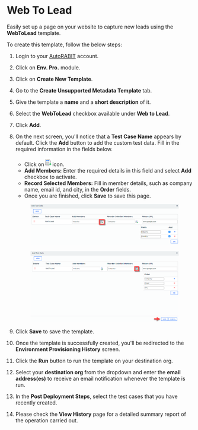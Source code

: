 # Web To Lead

Easily set up a page on your website to capture new leads using the **WebToLead** template.

To create this template, follow the below steps:

1. Login to your [AutoRABIT](https://www.autorabit.com/) account.
2. Click on **Env. Pro.** module.
3. Click on **Create New Template**.
4. Go to the **Create Unsupported Metadata Template** tab.
5. Give the template a **name** and a **short description** of it.
6. Select the **WebToLead** checkbox available under **Web to Lead**.
7. Click **Add**.
8.  On the next screen, you'll notice that a **Test Case Name** appears by default. Click the **Add** button to add the custom test data. Fill in the required information in the fields below.

    * Click on![](<../../../../../../.gitbook/assets/image (5) (1) (1) (1) (1) (1) (1) (1) (1) (1) (1) (1) (1).png>)icon.
    * **Add Members:** Enter the required details in this field and select **Add** checkbox to activate.
    * **Record Selected Members:** Fill in member details, such as company name, email id, and city, in the **Order** fields.
    * Once you are finished, click **Save** to save this page.

    <figure><img src="../../../../../../.gitbook/assets/image (1482).png" alt=""><figcaption></figcaption></figure>

    <figure><img src="../../../../../../.gitbook/assets/image (1483).png" alt=""><figcaption></figcaption></figure>
9. Click **Save** to save the template.
10. Once the template is successfully created, you'll be redirected to the **Environment Provisioning History** screen.
11. Click the **Run** button to run the template on your destination org.
12. Select your **destination org** from the dropdown and enter the **email address(es)** to receive an email notification whenever the template is run.
13. In the **Post Deployment Steps**, select the test cases that you have recently created.&#x20;
14. Please check the **View History** page for a detailed summary report of the operation carried out.
